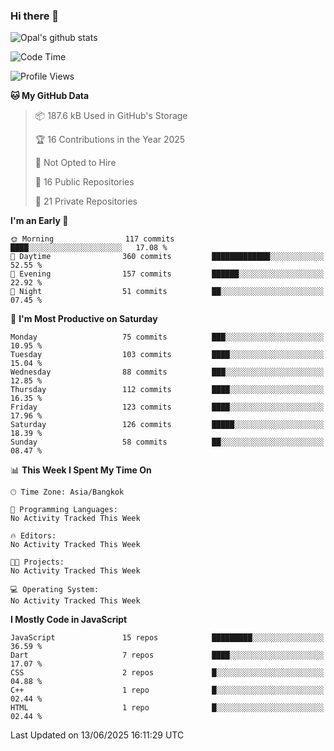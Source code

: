### Hi there 👋

![Opal's github stats](https://github-readme-stats.vercel.app/api?username=coolkidneversleep&count_private=true&show_icons=true&theme=radical)


<!--START_SECTION:waka-->
![Code Time](http://img.shields.io/badge/Code%20Time-64%20hrs%2038%20mins-blue)

![Profile Views](http://img.shields.io/badge/Profile%20Views-0-blue)

**🐱 My GitHub Data** 

> 📦 187.6 kB Used in GitHub's Storage 
 > 
> 🏆 16 Contributions in the Year 2025
 > 
> 🚫 Not Opted to Hire
 > 
> 📜 16 Public Repositories 
 > 
> 🔑 21 Private Repositories 
 > 
**I'm an Early 🐤** 

```text
🌞 Morning                117 commits         ████░░░░░░░░░░░░░░░░░░░░░   17.08 % 
🌆 Daytime                360 commits         █████████████░░░░░░░░░░░░   52.55 % 
🌃 Evening                157 commits         ██████░░░░░░░░░░░░░░░░░░░   22.92 % 
🌙 Night                  51 commits          ██░░░░░░░░░░░░░░░░░░░░░░░   07.45 % 
```
📅 **I'm Most Productive on Saturday** 

```text
Monday                   75 commits          ███░░░░░░░░░░░░░░░░░░░░░░   10.95 % 
Tuesday                  103 commits         ████░░░░░░░░░░░░░░░░░░░░░   15.04 % 
Wednesday                88 commits          ███░░░░░░░░░░░░░░░░░░░░░░   12.85 % 
Thursday                 112 commits         ████░░░░░░░░░░░░░░░░░░░░░   16.35 % 
Friday                   123 commits         ████░░░░░░░░░░░░░░░░░░░░░   17.96 % 
Saturday                 126 commits         █████░░░░░░░░░░░░░░░░░░░░   18.39 % 
Sunday                   58 commits          ██░░░░░░░░░░░░░░░░░░░░░░░   08.47 % 
```


📊 **This Week I Spent My Time On** 

```text
🕑︎ Time Zone: Asia/Bangkok

💬 Programming Languages: 
No Activity Tracked This Week

🔥 Editors: 
No Activity Tracked This Week

🐱‍💻 Projects: 
No Activity Tracked This Week

💻 Operating System: 
No Activity Tracked This Week
```

**I Mostly Code in JavaScript** 

```text
JavaScript               15 repos            █████████░░░░░░░░░░░░░░░░   36.59 % 
Dart                     7 repos             ████░░░░░░░░░░░░░░░░░░░░░   17.07 % 
CSS                      2 repos             █░░░░░░░░░░░░░░░░░░░░░░░░   04.88 % 
C++                      1 repo              █░░░░░░░░░░░░░░░░░░░░░░░░   02.44 % 
HTML                     1 repo              █░░░░░░░░░░░░░░░░░░░░░░░░   02.44 % 
```




 Last Updated on 13/06/2025 16:11:29 UTC
<!--END_SECTION:waka-->
